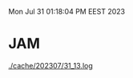 Mon Jul 31 01:18:04 PM EEST 2023
# JAM
<a href='./cache/202307/31_13.log'>./cache/202307/31_13.log</a>
